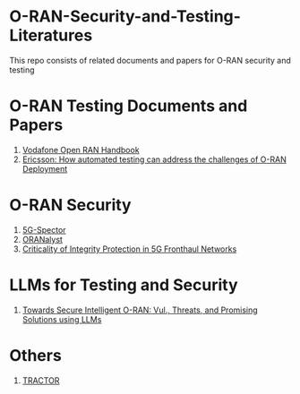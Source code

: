 # O-RAN-Security-and-Testing-Literatures
This repo consists of related documents and papers for O-RAN security and testing
# O-RAN Testing Documents and Papers

<ol>
<li><a href="https://www.vodafone.com/sites/default/files/2023-08/vodafone-open-ran-handbook.pdf" style="text-decoration:underline;">Vodafone Open RAN Handbook</a></li>
<li><a href="https://www.vodafone.com/sites/default/files/2023-08/vodafone-open-ran-handbook.pdf" style="text-decoration:underline;">Ericsson: How automated testing can address the challenges of O-RAN Deployment</a></li>
</ol>

# O-RAN Security
<ol>
<li><a href="https://www.ndss-symposium.org/wp-content/uploads/2024-527-paper.pdf" style="text-decoration:underline;">5G-Spector</a></li>
<li><a href="https://syed-rafiul-hussain.github.io/wp-content/uploads/2024/07/ORANalyst-USENIX-Security-24.pdf" style="text-decoration:underline;">ORANalyst</a></li>
<li><a href="https://www.usenix.org/system/files/usenixsecurity24-xing-jiarong.pdf" style="text-decoration:underline;">Criticality of Integrity Protection in 5G Fronthaul Networks</a></li>

</ol>

# LLMs for Testing and Security
<ol>
<li><a href="https://arxiv.org/pdf/2411.08640v1" style="text-decoration:underline;">Towards Secure Intelligent O-RAN: Vul., Threats, and Promising Solutions using LLMs</a></li>
</ol>

# Others
<ol>
<li><a href="https://ieeexplore.ieee.org/stamp/stamp.jsp?tp=&arnumber=10622798" style="text-decoration:underline;">TRACTOR</a></li>

</ol>
